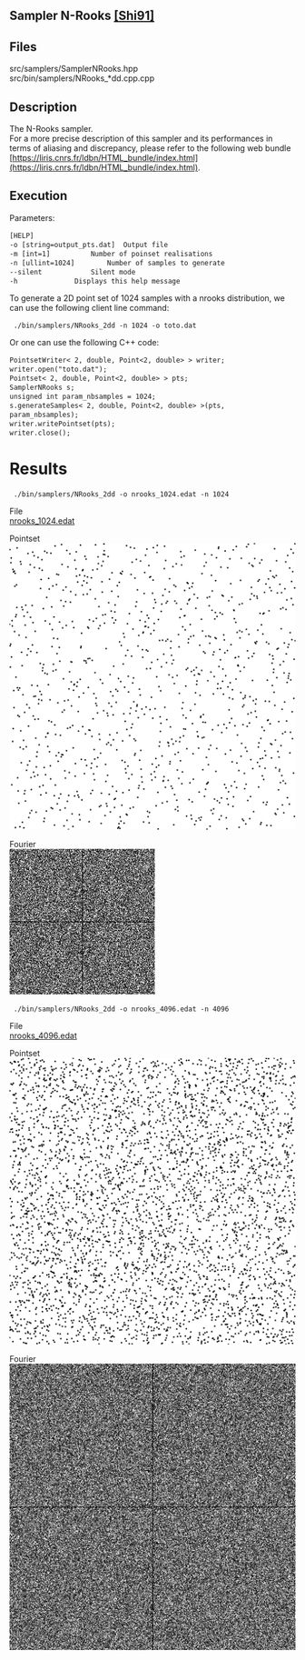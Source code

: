 Sampler N-Rooks [[Shi91]](http://www.cs.utah.edu/~shirley/papers/euro91.pdf)
------------------------------------------------------------------------------

## Files

src/samplers/SamplerNRooks.hpp  
src/bin/samplers/NRooks_*dd.cpp.cpp

## Description


The N-Rooks sampler.  
For a more precise description of this sampler and its performances in terms of aliasing and discrepancy, please refer to the following web bundle [https://liris.cnrs.fr/ldbn/HTML_bundle/index.html](https://liris.cnrs.fr/ldbn/HTML_bundle/index.html).

## Execution


Parameters:  

	[HELP]
	-o [string=output_pts.dat]	Output file
	-m [int=1]			Number of poinset realisations
	-n [ullint=1024]		Number of samples to generate
	--silent 			Silent mode
	-h 				Displays this help message
			

To generate a 2D point set of 1024 samples with a nrooks distribution, we can use the following client line command:

     ./bin/samplers/NRooks_2dd -n 1024 -o toto.dat 

Or one can use the following C++ code:

    
    PointsetWriter< 2, double, Point<2, double> > writer;
    writer.open("toto.dat");
    Pointset< 2, double, Point<2, double> > pts;
    SamplerNRooks s;
    unsigned int param_nbsamples = 1024;
    s.generateSamples< 2, double, Point<2, double> >(pts, param_nbsamples);
    writer.writePointset(pts);
    writer.close();
    			

Results
=======

     ./bin/samplers/NRooks_2dd -o nrooks_1024.edat -n 1024 

File  
[nrooks_1024.edat](data/nrooks/nrooks_1024.edat)

Pointset  
[![](data/nrooks/nrooks_1024.png)](data/nrooks/nrooks_1024.png)

Fourier  
[![](data/nrooks/nrooks_1024_fourier.png)](data/nrooks/nrooks_1024_fourier.png)

     ./bin/samplers/NRooks_2dd -o nrooks_4096.edat -n 4096 

File  
[nrooks_4096.edat](data/nrooks/nrooks_4096.edat)

Pointset  
[![](data/nrooks/nrooks_4096.png)](data/nrooks/nrooks_4096.png)

Fourier  
[![](data/nrooks/nrooks_4096_fourier.png)](data/nrooks/nrooks_4096_fourier.png)
